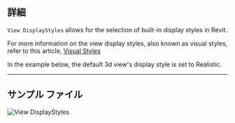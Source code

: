 ## 詳細
`View DisplayStyles` allows for the selection of built-in display styles in Revit.

For more information on the view display styles, also known as visual styles, refer to this article, [Visual Styles](https://help.autodesk.com/view/RVT/2025/ENU/?guid=GUID-12C2D6B0-71ED-490E-9CC6-AD3C635F092B)

In the example below, the default 3d view's display style is set to Realistic.
___
## サンプル ファイル

![View DisplayStyles](./DSRevitNodesUI.ViewDisplayStyles_img.jpg)
